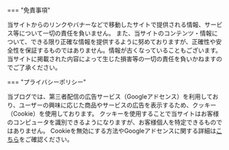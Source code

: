 === "免責事項"

当サイトからのリンクやバナーなどで移動したサイトで提供される情報、サービス等について一切の責任を負いません。
また、当サイトのコンテンツ・情報について、できる限り正確な情報を提供するように努めておりますが、正確性や安全性を保証するものではありません。情報が古くなっていることもございます。
当サイトに掲載された内容によって生じた損害等の一切の責任を負いかねますのでご了承ください。

=== "プライバシーポリシー"

当ブログでは、第三者配信の広告サービス（Googleアドセンス<!--、Amazonアソシエイト-->）を利用しており、ユーザーの興味に応じた商品やサービスの広告を表示するため、クッキー（Cookie）を使用しております。
クッキーを使用することで当サイトはお客様のコンピュータを識別できるようになりますが、お客様個人を特定できるものではありません。
Cookieを無効にする方法やGoogleアドセンスに関する詳細は[こちら](https://policies.google.com/technologies/ads?gl=jp)をご確認ください。

<!--
また、当サイト(simitaro.com)は、amazon.co.jpを宣伝しリンクすることによって、サイトが紹介料を獲得できる手段を提供することを目的に設定されたアフィリエイト宣伝プログラムである「Amazonアソシエイト・プログラム」の参加者です。
Amazonのアソシエイトとして、当サイトは適格販売により収入を得ています。
-->
